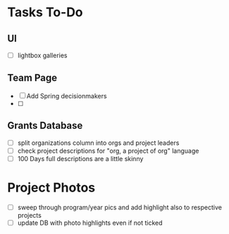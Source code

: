 Tasks To-Do
======

## UI
- [ ] lightbox galleries

## Team Page
- [ ] Add Spring decisionmakers
- [ ] 

## Grants Database
- [ ] split organizations column into orgs and project leaders
- [ ] check project descriptions for "org, a project of org" language
- [ ] 100 Days full descriptions are a little skinny

# Project Photos
- [ ] sweep through program/year pics and add highlight also to respective projects
- [ ] update DB with photo highlights even if not ticked
